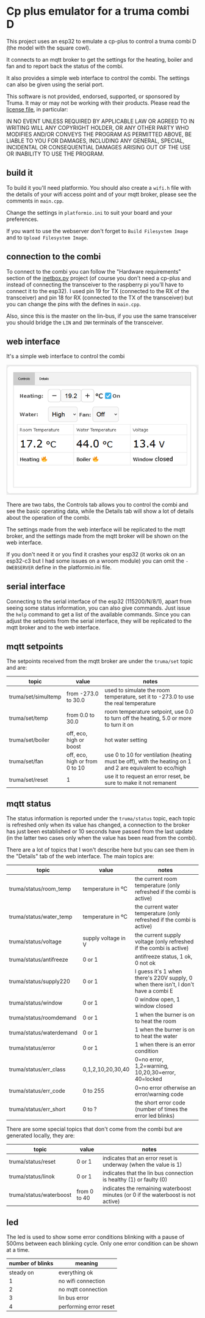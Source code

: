 # Cp plus emulator for a truma combi D

This project uses an esp32 to emulate a cp-plus to control a truma combi D (the model with the square cowl).

It connects to an mqtt broker to get the settings for the heating, boiler and fan and to report back the status of the combi.

It also provides a simple web interface to control the combi. The settings can also be given using the serial port.

This software is not provided, endorsed, supported, or sponsored by Truma. It may or may not be working with their products. 
Please read the [license file](LICENSE), in particular:

IN NO EVENT UNLESS REQUIRED BY APPLICABLE LAW OR AGREED TO IN WRITING WILL ANY COPYRIGHT HOLDER,
OR ANY OTHER PARTY WHO MODIFIES AND/OR CONVEYS THE PROGRAM AS PERMITTED ABOVE, BE LIABLE TO YOU FOR DAMAGES,
INCLUDING ANY GENERAL, SPECIAL, INCIDENTAL OR CONSEQUENTIAL DAMAGES ARISING OUT OF THE USE OR INABILITY TO
USE THE PROGRAM.

## build it

To build it you'll need platformio. You should also create a `wifi.h` file with the details of your wifi access point and
of your mqtt broker, please see the comments in `main.cpp`.

Change the settings in `platformio.ini` to suit your board and your preferences.

If you want to use the webserver don't forget to `Build Filesystem Image` and to `Upload Filesystem Image`.

## connection to the combi

To connect to the combi you can follow the "Hardware requirements" section of the [inetbox.py](https://github.com/danielfett/inetbox.py) project 
(of course you don't need a cp-plus and instead of connecting the transceiver to the raspberry pi you'll have to connect it to the esp32).
I used pin 19 for TX (connected to the RX of the transceiver) and pin 18 for RX (connected to the TX of the transceiver) but you can change the pins
with the defines in `main.cpp`.

Also, since this is the master on the lin-bus, if you use the same transceiver you should bridge the `LIN` and `INH` terminals of the transceiver.

## web interface

It's a simple web interface to control the combi

![web interface screenshot](doc/webintf.png)

There are two tabs, the Controls tab allows you to control the combi and see the basic operating data, while the Details tab will show a lot of 
details about the operation of the combi.

The settings made from the web interface will be replicated to the mqtt broker, and the settings made from the mqtt broker will be shown on the web interface.

If you don't need it or you find it crashes your esp32 (it works ok on an esp32-c3 but I had some issues on a wroom module) you can omit the
`-DWEBSERVER` define in the platformio.ini file.

## serial interface

Connecting to the serial interface of the esp32 (115200/N/8/1), apart from seeing some status information, you
can also give commands. Just issue the `help` command to get a list of the available commands.
Since you can adjust the setpoints from the serial interface, they will be replicated to the mqtt broker and 
to the web interface.

## mqtt setpoints

The setpoints received from the mqtt broker are under the `truma/set` topic and are:

|topic|value|notes
|--|--|--|
|truma/set/simultemp|from -273.0 to 30.0|used to simulate the room temperature, set it to -273.0 to use the real temperature|
|truma/set/temp|from 0.0 to 30.0|room temperature setpoint, use 0.0 to turn off the heating, 5.0 or more to turn it on|
|truma/set/boiler|off, eco, high or boost|hot water setting|
|truma/set/fan|off, eco, high or from 0 to 10|use 0 to 10 for ventilation (heating must be off), with the heating on 1 and 2 are equivalent to eco/high|
|truma/set/reset|1|use it to request an error reset, be sure to make it not remanent|

## mqtt status

The status information is reported under the `truma/status` topic, each topic is refreshed only when its value has changed, 
a connection to the broker has just been established or 10 seconds have passed from the last update (in the latter two cases
only when the value has been read from the combi).

There are a lot of topics that I won't describe here but you can see them in the "Details" tab of the web interface.
The main topics are:

|topic|value|notes|
|--|--|--|
|truma/status/room_temp|temperature in ºC|the current room temperature (only refreshed if the combi is active)|
|truma/status/water_temp|temperature in ºC|the current water temperature (only refreshed if the combi is active)|
|truma/status/voltage|supply voltage in V|the current supply voltage (only refreshed if the combi is active)|
|truma/status/antifreeze|0 or 1|antifreeze status, 1 ok, 0 not ok|
|truma/status/supply220|0 or 1|I guess it's 1 when there's 220V supply, 0 when there isn't, I don't have a combi E|
|truma/status/window|0 or 1|0 window open, 1 window closed|
|truma/status/roomdemand|0 or 1|1 when the burner is on to heat the room|
|truma/status/waterdemand|0 or 1|1 when the burner is on to heat the water|
|truma/status/error|0 or 1|1 when there is an error condition|
|truma/status/err_class|0,1,2,10,20,30,40|0=no error, 1,2=warning, 10,20,30=error, 40=locked|
|truma/status/err_code|0 to 255|0=no error otherwise an error/warning code|
|truma/status/err_short|0 to ?|the short error code (number of times the error led blinks)|

There are some special topics that don't come from the combi but are generated locally, they are:

|topic|value|notes|
|--|--|--
|truma/status/reset|0 or 1|indicates that an error reset is underway (when the value is 1)|
|truma/status/linok|0 or 1|indicates that the lin bus connection is healthy (1) or faulty (0)|
|truma/status/waterboost|from 0 to 40|indicates the remaining waterboost minutes (or 0 if the waterboost is not active)|

## led

The led is used to show some error conditions blinking with a pause of 500ms between each blinking cycle.
Only one error condition can be shown at a time. 

|number of blinks|meaning|
|--|--|
|steady on|everything ok|
|1|no wifi connection|
|2|no mqtt connection|
|3|lin bus error|
|4|performing error reset|
